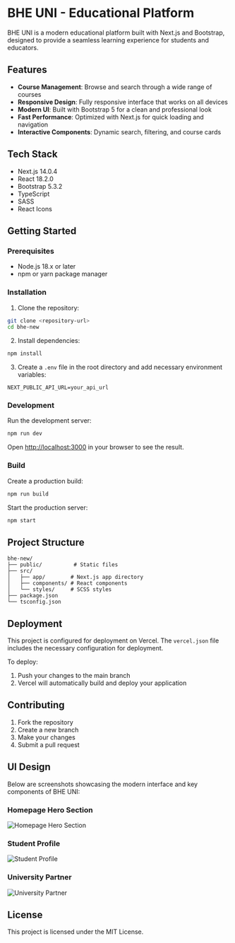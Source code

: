 # BHE UNI - Educational Platform

BHE UNI is a modern educational platform built with Next.js and Bootstrap, designed to provide a seamless learning experience for students and educators.

## Features

- **Course Management**: Browse and search through a wide range of courses
- **Responsive Design**: Fully responsive interface that works on all devices
- **Modern UI**: Built with Bootstrap 5 for a clean and professional look
- **Fast Performance**: Optimized with Next.js for quick loading and navigation
- **Interactive Components**: Dynamic search, filtering, and course cards

## Tech Stack

- Next.js 14.0.4
- React 18.2.0
- Bootstrap 5.3.2
- TypeScript
- SASS
- React Icons

## Getting Started

### Prerequisites

- Node.js 18.x or later
- npm or yarn package manager

### Installation

1. Clone the repository:
```bash
git clone <repository-url>
cd bhe-new
```

2. Install dependencies:
```bash
npm install
```

3. Create a `.env` file in the root directory and add necessary environment variables:
```env
NEXT_PUBLIC_API_URL=your_api_url
```

### Development

Run the development server:

```bash
npm run dev
```

Open [http://localhost:3000](http://localhost:3000) in your browser to see the result.

### Build

Create a production build:

```bash
npm run build
```

Start the production server:

```bash
npm start
```

## Project Structure

```
bhe-new/
├── public/          # Static files
├── src/
│   ├── app/        # Next.js app directory
│   ├── components/ # React components
│   └── styles/     # SCSS styles
├── package.json
└── tsconfig.json
```

## Deployment

This project is configured for deployment on Vercel. The `vercel.json` file includes the necessary configuration for deployment.

To deploy:

1. Push your changes to the main branch
2. Vercel will automatically build and deploy your application

## Contributing

1. Fork the repository
2. Create a new branch
3. Make your changes
4. Submit a pull request

## UI Design

Below are screenshots showcasing the modern interface and key components of BHE UNI:

### Homepage Hero Section
![Homepage Hero Section](/public/hero-image.png)

### Student Profile
![Student Profile](/public/student-1.jpg)

### University Partner
![University Partner](/public/uni-logo-1.png)

## License

This project is licensed under the MIT License.